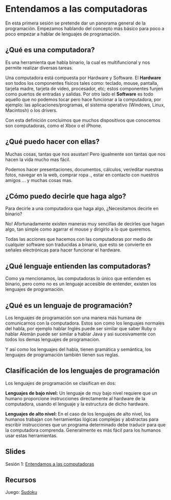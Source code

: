 Entendamos a las computadoras
===

En esta primera sesión se pretende dar un panorama general de la programación. Empezamos hablando del concepto más básico para poco a poco empezar a hablar de lenguajes de programación.

¿Qué es una computadora?
--

Es una herramienta que habla binario, la cual es multifuncional y nos permite realizar diversas tareas.

Una computadora está compuesta por Hardware y Software. El **Hardware** son todos los componentes físicos tales como: teclado, mouse, pantalla, tarjeta madre, tarjeta de video, procesador, etc; estos componentes funjen como puertos de entradas y salidas. Por otro lado el **Software** es todo aquello que no podemos tocar pero hace funcionar a la computadora, por ejemplo: las aplicaciones/programas, el sistema operativo (Windows, Linux, Macintosh) o los drivers.

Con esta definición concluimos que muchos dispositivos que conocemos son computadoras, como el Xbox o el iPhone.

¿Qué puedo hacer con ellas?
--

Muchas cosas, tantas que nos asustan! Pero igualmente son tantas que nos hacen la vida mucho mas fácil.

Podemos hacer presentaciones, documentos, cálculos, ver/editar nuestras fotos, navegar en la web, comprar ropa *.*, estar en contacto con nuestros amigos ... y muchas cosas mas.

¿Cómo puedo decirle que haga algo?
--

Para decirle a una computadora que haga algo, ¿Necesitamos decirle en binario?

No! Afortunadamente existen maneras muy sencillas de decirles que hagan algo, tan simple como agarrar el mouse y dirigirlo a lo que queremos.

Todas las acciones que hacemos con las computadoras por medio de cualquier software son traducidas a binario, que esto se convierte en señales electrónicas para hacer funcionar el hardware.

¿Qué lenguaje entienden las computadoras?
--

Como ya mencionamos, las computadoras lo único que entienden es binario, pero como no es un lenguaje accesible de entender, existen los lenguajes de programación.

¿Qué es un lenguaje de programación?
--

Los lenguajes de programación son una manera más humana de comunicarnos con la computadora. Estos son como los lenguajes normales del habla, por ejemplo hablar Inglés puede ser similar que saber Ruby o hablar Alemán puede ser similar a hablar Java y asi sucesivamente con todos los demas lenguajes de programacion.

Y así como los lenguajes del habla, tienen gramática y semántica, los lenguajes de programación también tienen sus reglas.

Clasificación de los lenguajes de programación
--

Los lenguajes de programación se clasifican en dos:

**Lenguajes de bajo nivel:** Un lenguaje de muy bajo nivel requiere que un humano proporcione instrucciones directamente al hardware de la computadora, usando el lenguaje y la estructura de dicho hardware.

**Lenguajes de alto nivel:** En el caso de los lenguajes de alto nivel, los humanos trabajan con herramientas lógicas complejas y abstractas para escribir instrucciones que un programa determinado debe traducir para que la computadora comprenda. Generalmente es más fácil para los humanos usar estas herramientas.

Slides
--

Sesión 1: [Entendamos a las computadoras](https://www.haikudeck.com/baby-steps-education-presentation-n5f0MPX6EY)

Recursos
--

Juego: [Sudoku](http://servicios.elpais.com/juegos/nuevos/sudoku2/)
